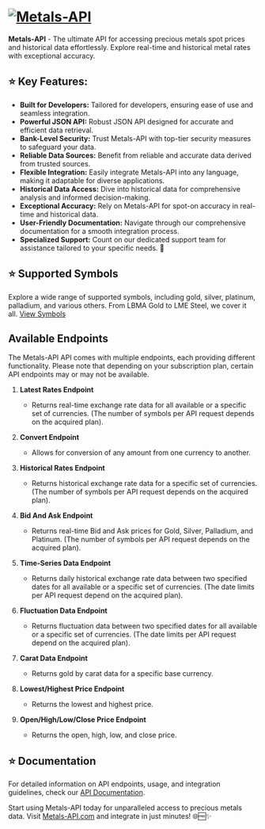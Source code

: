 # [![Metals-API](https://www.metals-api.com/assets/images/brand/icon-with-text.png)](https://metals-api.com)

<!--start: description-->

**Metals-API** - The ultimate API for accessing precious metals spot prices and historical data effortlessly.
Explore real-time and historical metal rates with exceptional accuracy.

<!--end: description-->

<!--start: docs-->

## ⭐ Key Features:

- **Built for Developers:** Tailored for developers, ensuring ease of use and seamless integration.
- **Powerful JSON API:** Robust JSON API designed for accurate and efficient data retrieval.
- **Bank-Level Security:** Trust Metals-API with top-tier security measures to safeguard your data.
- **Reliable Data Sources:** Benefit from reliable and accurate data derived from trusted sources.
- **Flexible Integration:** Easily integrate Metals-API into any language, making it adaptable for diverse applications.
- **Historical Data Access:** Dive into historical data for comprehensive analysis and informed decision-making.
- **Exceptional Accuracy:** Rely on Metals-API for spot-on accuracy in real-time and historical data.
- **User-Friendly Documentation:** Navigate through our comprehensive documentation for a smooth integration process.
- **Specialized Support:** Count on our dedicated support team for assistance tailored to your specific needs. 🤝

## ⭐ Supported Symbols

Explore a wide range of supported symbols, including gold, silver, platinum, palladium, and various others. From LBMA Gold to LME Steel, we cover it all. [View Symbols](https://www.metals-api.com/symbols)

## Available Endpoints

The Metals-API API comes with multiple endpoints, each providing different functionality. Please note that depending on your subscription plan, certain API endpoints may or may not be available.

1. **Latest Rates Endpoint**
   - Returns real-time exchange rate data for all available or a specific set of currencies. (The number of symbols per API request depends on the acquired plan).

2. **Convert Endpoint**
   - Allows for conversion of any amount from one currency to another.

3. **Historical Rates Endpoint**
   - Returns historical exchange rate data for a specific set of currencies. (The number of symbols per API request depends on the acquired plan).

4. **Bid And Ask Endpoint**
   - Returns real-time Bid and Ask prices for Gold, Silver, Palladium, and Platinum. (The number of symbols per API request depends on the acquired plan).

5. **Time-Series Data Endpoint**
   - Returns daily historical exchange rate data between two specified dates for all available or a specific set of currencies. (The date limits per API request depend on the acquired plan).

6. **Fluctuation Data Endpoint**
   - Returns fluctuation data between two specified dates for all available or a specific set of currencies. (The date limits per API request depend on the acquired plan).

7. **Carat Data Endpoint**
   - Returns gold by carat data for a specific base currency.

8. **Lowest/Highest Price Endpoint**
   - Returns the lowest and highest price.

9. **Open/High/Low/Close Price Endpoint**
   - Returns the open, high, low, and close price.

## ⭐ Documentation

For detailed information on API endpoints, usage, and integration guidelines, check our [API Documentation](https://www.metals-api.com/documentation).

Start using Metals-API today for unparalleled access to precious metals data. Visit [Metals-API.com](https://metals-api.com) and integrate in just minutes! 🌐🆓✨
